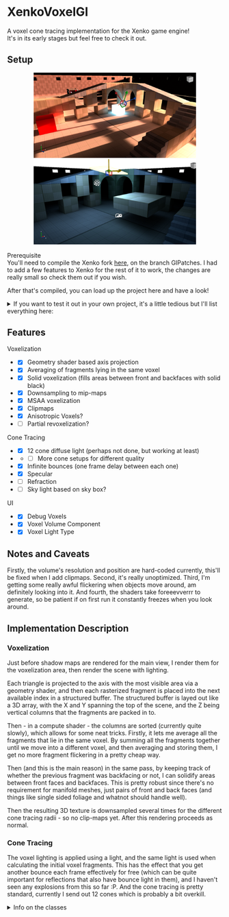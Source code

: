
# XenkoVoxelGI
A voxel cone tracing implementation for the Xenko game engine!  
It's in its early stages but feel free to check it out.  

## Setup  

<p align="center">
	<img src="Screenshots/Screenshot1.png" alt="Best lighting" width="380" />
	<img src="Screenshots/Screenshot2.png" alt="Also best lighting" width="380" />
</p>

Prerequisite  
    You'll need to compile the Xenko fork [here](https://github.com/WhyPenguins/xenko), on the branch GIPatches. I had to add a few features to Xenko for the rest of it to work, the changes are really small so check them out if you wish.  

After that's compiled, you can load up the project here and have a look!  
<details>
<summary>If you want to test it out in your own project, it's a little tedious but I'll list everything here: </summary>
<p>

Firstly, add everything in the VoxelGI folder to your project, then...

 1. In the Graphics Compositor:  
	 1. Add a Render Stage, name it Voxel and set its Effect Slot Name to Voxelization  
	 2. Replace the ForwardRenderer with the ForwardRendererVXGI and set all the settings to the previous values  
		 1. Set the Voxel stage to Voxel  
	 3. In MeshRenderFeature  
		1. Add the VoxelPipelineProcessor  
		2. Replace the ForwardLightingRenderFeature with ForwardLightingRenderFeatureVXGI and set all the settings to the previous values  
			1. In addition, add the VoxelLightRenderer to the Light Renderers list  
			2. And set the Reflective Voxel Renderer to ReflectiveVoxelRenderer  
				1. Inside that set the Voxel Stage to Voxel  
		3. Add the VoxelRenderFeature  
			1. Inside that set the Voxelizer Render Stage to Voxel  
		4. Add another MeshTransparentStageSelector  
			1. Set the Effect Name to XenkoForwardShadingEffectVXGI.IsotropicVoxelFragmentEffect  
			2. Set the Opaque Render Stage to Voxel  
			3. Set the Transparent Render Stage to Voxel? If you want...haven't tested it :P  
	4.   In your scene:  
		1. Add a light  
			1. Set its type to Voxel  
			2. Set the bounce intensity to 1  
			3. (At some point you'll have to add a Voxel Volume and link the light to it, but for now the voxel position and resolution are hard-coded until I properly set up the intended clip-map structure)  
I really hope I haven't forgotten anything, let me know if you need any help.

</p>
</details>

## Features  

 Voxelization
- - [X] Geometry shader based axis projection
- - [x] Averaging of fragments lying in the same voxel
- - [x] Solid voxelization (fills areas between front and backfaces with solid black)
- - [x] Downsampling to mip-maps
- - [x] MSAA voxelization
- - [x] Clipmaps
- - [x] Anisotropic Voxels?
- - [ ] Partial revoxelization?

Cone Tracing
- - [x] 12 cone diffuse light (perhaps not done, but working at least)
- - - [ ] More cone setups for different quality
- - [x] Infinite bounces (one frame delay between each one)
- - [x] Specular
- - [ ] Refraction
- - [ ] Sky light based on sky box?

UI
- - [x] Debug Voxels
- - [x] Voxel Volume Component
- - [x] Voxel Light Type

## Notes and Caveats  
Firstly, the volume's resolution and position are hard-coded currently, this'll be fixed when I add clipmaps. Second, it's really unoptimized. Third, I'm getting some really awful flickering when objects move around, am definitely looking into it. And fourth, the shaders take foreeevverrr to generate, so be patient if on first run it constantly freezes when you look around.  

## Implementation Description
### Voxelization  

Just before shadow maps are rendered for the main view, I render them for the voxelization area, then render the scene with lighting.  

Each triangle is projected to the axis with the most visible area via a geometry shader, and then each rasterized fragment is placed into the next available index in a structured buffer. The structured buffer is layed out like a 3D array, with the X and Y spanning the top of the scene, and the Z being vertical columns that the fragments are packed in to.  

Then - in a compute shader - the columns are sorted (currently quite slowly), which allows for some neat tricks. Firstly, it lets me average all the fragments that lie in the same voxel. By summing all the fragments together until we move into a different voxel, and then averaging and storing them, I get no more fragment flickering in a pretty cheap way.  

Then (and this is the main reason) in the same pass, by keeping track of whether the previous fragment was backfacing or not, I can solidify areas between front faces and backfaces. This is pretty robust since there's no requirement for manifold meshes, just pairs of front and back faces (and things like single sided foliage and whatnot should handle well).  

Then the resulting 3D texture is downsampled several times for the different cone tracing radii - so no clip-maps yet. After this rendering proceeds as normal.

### Cone Tracing
 
The voxel lighting is applied using a light, and the same light is used when calculating the initial voxel fragments. This has the effect that you get another bounce each frame effectively for free (which can be quite important for reflections that also have bounce light in them), and I haven't seen any explosions from this so far :P.  And the cone tracing is pretty standard, currently I send out 12 cones which is probably a bit overkill.

<details>
<summary>Info on the classes</summary>
<p>
<b>ForwardLightingRenderFeatureVXGI</b> - Calls ReflectiveVoxelRenderer.Collect just before CollectVisibleLights  
<b>ForwardRendererVXGI</b> - Adds the VoxelStage to the RenderStages and sets up the output validators for it, and calls ReflectiveVoxelRenderer.Draw in DrawCore  


<b>ReflectiveVoxelRenderer</b> - <i>Collect</i>: Creates a render view set for the voxel volume, collects objects for it and adds it to the ShadowMapRenderer.RenderViewsWithShadows. <i>Draw</i>: Creates volume textures and buffers if they don't exist. Calls ShadowMapVolumeRenderer.Draw for the voxel volume view, renders the voxel volume, then calls Arrange Fragments and Generate3DMipmaps  

<b>ArrangeFragments</b> - Compute Shader, each thread sorts a column of voxelFragments and then writes them to the volume texture while averaging ones that lie in the same voxel and filling areas between front and back faces with black  
<b>Generate3DMipmaps</b> - Takes an input texture and downsamples it and outputs it
<b>ClearBuffer</b> - Clears the structured buffer  


<b>VoxelPipelineProcessor</b> - Disables Culling on the Voxel RenderStage

<b>VoxelRenderFeature</b> - Sets up the data needed for storing in the voxel volume for the IsotropicVoxelFragment shader

<b>IsotropicVoxelFragment</b> - Shader that projects to axis of greatest area then stores fragments in append buffer set from VoxelRenderFeature  
<b>IsotropicVoxelFragmentEffect</b> - Effect that uses the shader

<b>XenkoForwardShadingEffectVXGI</b> - Effect that combines lighting and material shaders and whatnot (same as XenkoForwardShadingEffect), has a descendant of IsotropicVoxelFragmentEffect


<b>VoxelVolumeComponent</b> - (TODO)Component with settings for a voxel field


<b>LightVoxel</b> - Component with an intensity, bounceIntensity and (TODO)VoxelVolumeComponent  
<b>LightVoxelEffect</b> - an Effect that uses the LightVoxelShader and adds some variables if they're set  
<b>LightVoxelRenderer</b> - Script that passes data into the LightVoxelShader  
<b>LightVoxelShader</b> - Does a bunch of cone casts against an IComputeVoxelColor, type of IEnvironmentLight  

<b>IComputeVoxelColor</b> - Base class for sampling a position and radius, either RGBA or A only  
<b>IsotropicVoxelColor</b> - Composed of IComputeVoxelColor, samples the correct mipmap/texture from a radius  

</p>
</details>